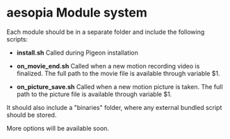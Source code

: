 # aesopia Module system

Each module should be in a separate folder and include the following scripts:

* **install.sh**
Called during Pigeon installation

* **on_movie_end.sh**
Called when a new motion recording video is finalized. The full path to the movie file is available through variable $1.

* **on_picture_save.sh**
Called when a new motion picture is taken. The full path to the picture file is available through variable $1.

It should also include a "binaries" folder, where any external bundled script should be stored.

More options will be available soon.

